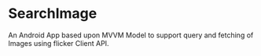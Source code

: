 # SearchImage
An Android App based upon MVVM Model to support query and fetching of Images using flicker Client API.

